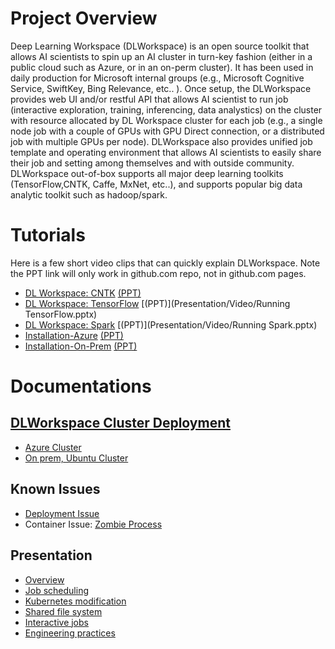 # [](#header-1)Project Overview

Deep Learning Workspace (DLWorkspace) is an open source toolkit that allows AI scientists to spin up an AI cluster in turn-key fashion (either in a public cloud such as Azure, or in an on-perm cluster). It has been used in daily production for Microsoft internal groups (e.g., Microsoft Cognitive Service, SwiftKey, Bing Relevance, etc.. ).
Once setup, the DLWorkspace provides web UI and/or restful API that allows AI scientist to run job (interactive exploration, training, inferencing, data analystics)
on the cluster with resource allocated by DL Workspace cluster for each job (e.g., a single node job with a couple of GPUs with GPU Direct connection, or a distributed job with multiple GPUs per node). DLWorkspace also provides
unified job template and operating environment that allows AI scientists to easily share their job and setting among themselves and with outside community. DLWorkspace out-of-box supports all major deep learning toolkits (TensorFlow,CNTK, Caffe, MxNet, etc..), and supports popular big data analytic toolkit such as hadoop/spark. 

# [](#header-2)Tutorials

Here is a few short video clips that can quickly explain DLWorkspace. Note the PPT link will only work in github.com repo, not in github.com pages. 

* [DL Workspace: CNTK](https://youtu.be/3O0uwUwPRho) [(PPT)](Presentation/Video/Running_CNTK.pptx)
* [DL Workspace: TensorFlow](https://youtu.be/Xa7exVurUmE) [(PPT)](Presentation/Video/Running TensorFlow.pptx)
* [DL Workspace: Spark](https://youtu.be/9kV9_w-eQYY) [(PPT)](Presentation/Video/Running Spark.pptx)
* [Installation-Azure](https://youtu.be/inDcl85-TRw) [(PPT)](Presentation/Video/Installation-Azure.pptx)
* [Installation-On-Prem](https://youtu.be/nKLmt8Ace50) [(PPT)](Presentation/Video/Installation-On-Prem.pptx)

# [](#header-3)Documentations

## [DLWorkspace Cluster Deployment](deployment/Readme.md)

* [Azure Cluster](deployment/Azure.md)
* [On prem, Ubuntu Cluster](deployment/Ubuntu.md)

## Known Issues

* [Deployment Issue](deployment/Deployment_Issue.md)
* Container Issue: [Zombie Process](KnownIssues/zombie_process.md)

## Presentation

* [Overview](Presentation/1707/DL_Workspace_Overall.pptx)
* [Job scheduling](Presentation/1707/job_scheduling_runtime.pptx)
* [Kubernetes modification](Presentation/1707/Kubernetes_Modifications.pptx)
* [Shared file system](Presentation/1707/DL_Workspace_Cluster_Deployment_GlusterFS.pptx)
* [Interactive jobs](Presentation/1707/interactive_job.pptx)
* [Engineering practices](Presentation/1707/DL_Workspace_Engineering_Practices.pptx)








